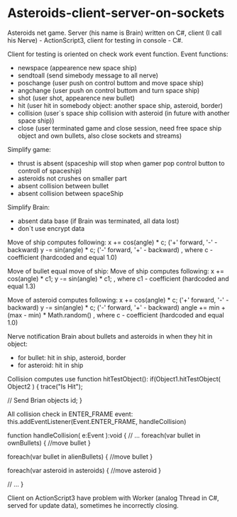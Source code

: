 # Asteroids-client-server-on-sockets

Asteroids net game. Server (his name is Brain) written on C#, client (I call his Nerve) - ActionScript3, client for testing in console - C#.

Client for testing is oriented on check work event function.
Event functions:
- newspace (appearence new space ship)
- sendtoall (send simebody message to all nerve)
- poschange (user push on control buttom and move space ship)
- angchange (user push on control buttom and turn space ship)
- shot (user shot, appearence new bullet)
- hit (user hit in somebody object: another space ship, asteroid, border)
- collision (user`s space ship collision with asteroid (in future with another space ship))
- close (user terminated game and close session, need free space ship object and own bullets, also close sockets and streams)

Simplify game:
- thrust is absent (spaceship will stop when gamer pop control button to controll of spaceship)
- asteroids not crushes on smaller part
- absent collision between bullet
- absent collision between spaceShip

Simplify Brain:
- absent data base (if Brain was terminated, all data lost)
- don`t use encrypt data

Move of ship computes following:
x += cos(angle) * c; ('+' forward, '-' - backward)
y -= sin(angle) * c; ('-' forward, '+' - backward)
, where c - coefficient (hardcoded and equal 1.0)

Move of bullet equal move of ship:
Move of ship computes following:
x += cos(angle) * c1;
y -= sin(angle) * c1;
, where c1 - coefficient (hardcoded and equal 1.3)

Move of asteroid computes following:
x += cos(angle) * c; ('+' forward, '-' - backward)
y -= sin(angle) * c; ('-' forward, '+' - backward)
angle += min + (max - min) * Math.random()
, where c - coefficient (hardcoded and equal 1.0)

Nerve notification Brain about bullets and asteroids in when they hit in object:
- for bullet: hit in ship, asteroid, border
- for asteroid: hit in ship

Collision computes use function hitTestObject():
if(Object1.hitTestObject( Object2 ) {
  trace("Is Hit");
  
  // Send Brian objects id;
}

All collision check in ENTER_FRAME event:
this.addEventListener(Event.ENTER_FRAME, handleCollision)

function handleCollision( e:Event ):void {
  // ...
  foreach(var bullet in ownBullets) {
    //move bullet
  }
  
  foreach(var bullet in alienBullets) {
    //move bullet
  }
  
  foreach(var asteroid in asteroids) {
    //move asteroid
  }
  
  // ...
}

Client on ActionScript3 have problem with Worker (analog Thread in C#, served for update data), sometimes he incorrectly closing.
